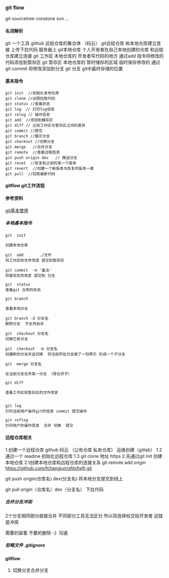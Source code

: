 ### git flow 
git  sourcetree constone  svn ...
#### 名词解析
git  一个工具
github 远程仓库的集合体 （码云）
git远程仓库  和本地仓库建立连接 上传下拉代码 服务器上
git本地仓库  个人开发者在自己本地创建的仓库   和远程仓库建立连接
git 工作区   本地仓库的 开发者写代码的地方  通过add 指令将修改的代码添加到暂存区
git 暂存区   本地仓库的 暂时储存的区域  临时保存修改的 通过git commit 将修改添加到分支
git 分支     git中最终存储的位置 
#### 基本指令
```
git init  //初始化本地仓库
git clone //远程拉取代码
git status //查看状态
git log  // 打印log信息
git relog // 操作信息
git add  //添加到缓存区
git diff // 比较工作区与暂存区之间的差异
git commit //提交
git branch //展示分支
git checkout //切换分支
git merge   //合并分支
git remote  //查看远程信息
git push origin dev   // 推送分支
git reset  //恢复到之前的某一个版本
git revert  //创建一个新版本与恢复的版本一直
git pull  //拉取最新代码
```
#### gitflow git工作流程

#### 参考资料
[git基本使用](https://www.liaoxuefeng.com/wiki/896043488029600)

##### 本地基本指令
```
git  init 

创建本地仓库

git  add  .    ./文件
将工作区的文件改变 提交到暂存区

git commit  -m '备注'
将暂存区的改变 提交到 分支

git  status  
查看git 仓库的状态

git branch  

查看本地分支

git branch -d 分支名
删除分支  不支持自杀  

git  checkout 分支名
切换已有分支

git  checkout  -b 分支名
创建新的分支并且切换  将当前所在分支做了一份拷贝 形成一个子分支

git  merge 分支名

在当前分支合并某一分支 （母合并子）

git diff  

查看工作区和暂存区的文件改变


git log
打印当前用户操作git的信息 commit 提交操作

git reflog
打印用户的操作信息  合并 切换  提交
``` 
#### 远程仓库相关
1.创建一个远程仓库 github  码云 （公有仓库 私有仓库）  运维创建（gitlab）
 1.2 通过一个 readme 初始化远程仓库
 1.3 git clone  地址 https
2.先通过git init 创建本地仓库
 2.1创建本地仓库和远程仓库的连接关系
   git remote add origin https://github.com/fchangjun/sfjlsfjslfj.git

git  push origin(仓库名)  dev(分支名)
将本地分支提交到线上

git  pull  origin（仓库名）dev（分支名）
下拉代码
##### 合并分支冲突
2个分支相同部分直接合并  不同部分工具无法区分 所以将选择权交给开发者 这就是冲突

需要的留着 不要的删除  -》沟通

##### 忽略文件 .gitignore

#### gitflow
1. 切换分支合并分支

